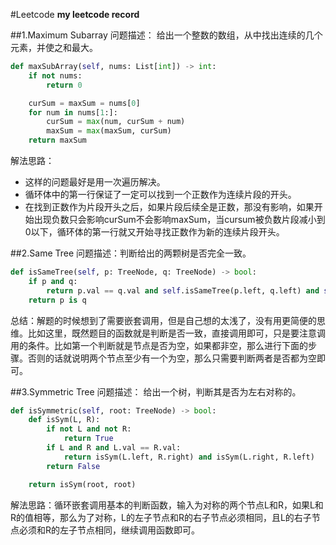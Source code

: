 #Leetcode
**my leetcode record**

##1.Maximum Subarray
问题描述：
给出一个整数的数组，从中找出连续的几个元素，并使之和最大。
```python
def maxSubArray(self, nums: List[int]) -> int:
    if not nums:
        return 0

    curSum = maxSum = nums[0]
    for num in nums[1:]:
        curSum = max(num, curSum + num)
        maxSum = max(maxSum, curSum)
    return maxSum
```
解法思路：
* 这样的问题最好是用一次遍历解决。
* 循环体中的第一行保证了一定可以找到一个正数作为连续片段的开头。
* 在找到正数作为片段开头之后，如果片段后续全是正数，那没有影响，如果开始出现负数只会影响curSum不会影响maxSum，当cursum被负数片段减小到0以下，循环体的第一行就又开始寻找正数作为新的连续片段开头。

##2.Same Tree
问题描述：判断给出的两颗树是否完全一致。

```python
def isSameTree(self, p: TreeNode, q: TreeNode) -> bool:
    if p and q:
        return p.val == q.val and self.isSameTree(p.left, q.left) and self.isSameTree(p.right, q.right)
    return p is q
```

总结：解题的时候想到了需要嵌套调用，但是自己想的太浅了，没有用更简便的思维。比如这里，既然题目的函数就是判断是否一致，直接调用即可，只是要注意调用的条件。比如第一个判断就是节点是否为空，如果都非空，那么进行下面的步骤。否则的话就说明两个节点至少有一个为空，那么只需要判断两者是否都为空即可。

##3.Symmetric Tree
问题描述：
给出一个树，判断其是否为左右对称的。
```python
def isSymmetric(self, root: TreeNode) -> bool:
    def isSym(L, R):
        if not L and not R: 
            return True
        if L and R and L.val == R.val:
            return isSym(L.left, R.right) and isSym(L.right, R.left)
        return False

    return isSym(root, root)
```
解法思路：循环嵌套调用基本的判断函数，输入为对称的两个节点L和R，如果L和R的值相等，那么为了对称，L的左子节点和R的右子节点必须相同，且L的右子节点必须和R的左子节点相同，继续调用函数即可。
